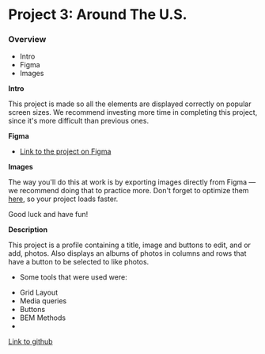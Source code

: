# Project 3: Around The U.S.

### Overview

- Intro
- Figma
- Images

**Intro**

This project is made so all the elements are displayed correctly on popular screen sizes. We recommend investing more time in completing this project, since it's more difficult than previous ones.

**Figma**

- [Link to the project on Figma](https://www.figma.com/file/ii4xxsJ0ghevUOcssTlHZv/Sprint-3%3A-Around-the-US?node-id=0%3A1)

**Images**

The way you'll do this at work is by exporting images directly from Figma — we recommend doing that to practice more. Don't forget to optimize them [here](https://tinypng.com/), so your project loads faster.

Good luck and have fun!

**Description**

This project is a profile containing a title, image and buttons to edit, and or add, photos. Also displays an albums of photos in columns and rows that have a button to be selected to like photos.

- Some tools that were used were:

* Grid Layout
* Media queries
* Buttons
* BEM Methods
*

[Link to github](https://goreala23.github.io/se_project_aroundtheus/)
